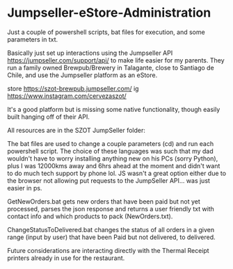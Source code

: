 # Jumpseller-eStore-Administration

Just a couple of powershell scripts, bat files for execution, and some parameters in txt.

Basically just set up interactions using the Jumpseller API https://jumpseller.com/support/api/ to make life easier for my parents.
They run a family owned Brewpub/Brewery in Talagante, close to Santiago de Chile, and use the Jumpseller platform as an eStore.

store https://szot-brewpub.jumpseller.com/ ig https://www.instagram.com/cervezaszot/

It's a good platform but is missing some native functionality, though easily built hanging off of their API. 


All resources are in the SZOT JumpSeller folder:

The bat files are used to change a couple parameters (cd) and run each powershell script. 
The choice of these languages was such that my dad wouldn't have to worry installing anything new on his PCs (sorry Python), plus I was 12000kms away and 6hrs ahead at the moment and didn't want to do much tech support by phone lol.
JS wasn't a great option either due to the browser not allowing put requests to the JumpSeller API... was just easier in ps.

GetNewOrders.bat gets new orders that have been paid but not yet processed, parses the json response and returns a user friendly txt with contact info and which products to pack (NewOrders.txt).

ChangeStatusToDelivered.bat changes the status of all orders in a given range (input by user) that have been Paid but not delivered, to delivered.

Future considerations are interacting directly with the Thermal Receipt printers already in use for the restaurant.
